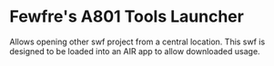 # Fewfre's A801 Tools Launcher
Allows opening other swf project from a central location. This swf is designed to be loaded into an AIR app to allow downloaded usage.